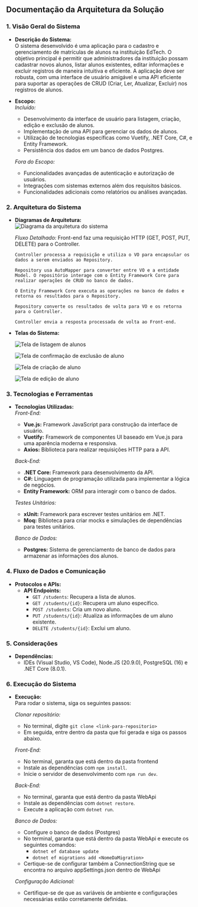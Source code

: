 ## Documentação da Arquitetura da Solução

### 1. **Visão Geral do Sistema**

- **Descrição do Sistema:**  
  O sistema desenvolvido é uma aplicação para o cadastro e gerenciamento de matrículas de alunos na instituição EdTech. O objetivo principal é permitir que administradores da instituição possam cadastrar novos alunos, listar alunos existentes, editar informações e excluir registros de maneira intuitiva e eficiente. A aplicação deve ser robusta, com uma interface de usuário amigável e uma API eficiente para suportar as operações de CRUD (Criar, Ler, Atualizar, Excluir) nos registros de alunos.

- **Escopo:**  
  *Incluído:*
  - Desenvolvimento da interface de usuário para listagem, criação, edição e exclusão de alunos.
  - Implementação de uma API para gerenciar os dados de alunos.
  - Utilização de tecnologias específicas como Vuetify, .NET Core, C#, e Entity Framework.
  - Persistência dos dados em um banco de dados Postgres.

  *Fora do Escopo:*
  - Funcionalidades avançadas de autenticação e autorização de usuários.
  - Integrações com sistemas externos além dos requisitos básicos.
  - Funcionalidades adicionais como relatórios ou análises avançadas.

### 2. **Arquitetura do Sistema**

- **Diagramas de Arquitetura:**  
![Diagrama da arquitetura do sistema](https://drive.google.com/thumbnail?id=1igjebuhwQ8flw5v0NsK230MwWedifZcM&sz=w1000)

   *Fluxo Detalhado:*
      Front-end faz uma requisição HTTP (GET, POST, PUT, DELETE) para o Controller.
  
      Controller processa a requisição e utiliza o VO para encapsular os dados a serem enviados ao Repository.
  
      Repository usa AutoMapper para converter entre VO e a entidade Model. O repositório interage com o Entity Framework Core para realizar operações de CRUD no banco de dados.
  
      O Entity Framework Core executa as operações no banco de dados e retorna os resultados para o Repository.
  
      Repository converte os resultados de volta para VO e os retorna para o Controller.
  
      Controller envia a resposta processada de volta ao Front-end.

- **Telas do Sistema:**
  
   ![Tela de listagem de alunos](https://drive.google.com/thumbnail?id=1INxkTWyRrA0DJxojK6L2sjwqPXov0YM_&sz=w1000)

   ![Tela de confirmação de exclusão de aluno](https://drive.google.com/thumbnail?id=10lYaqA-8wIa78SqhHQFwKVdT0YDtAgqH&sz=w1000)

   ![Tela de criação de aluno](https://drive.google.com/thumbnail?id=1sf7wFcB1-SymYGugSg7JDjihGbwagPZe&sz=w1000)

   ![Tela de edição de aluno](https://drive.google.com/thumbnail?id=1q4jaLjg_s_Nn8wgwJaJXRMfrkycYU_zT&sz=w1000)  


### 3. **Tecnologias e Ferramentas**

- **Tecnologias Utilizadas:**  
  *Front-End:*
  - **Vue.js:** Framework JavaScript para construção da interface de usuário.
  - **Vuetify:** Framework de componentes UI baseado em Vue.js para uma aparência moderna e responsiva.
  - **Axios:** Biblioteca para realizar requisições HTTP para a API.

  *Back-End:*
  - **.NET Core:** Framework para desenvolvimento da API.
  - **C#:** Linguagem de programação utilizada para implementar a lógica de negócios.
  - **Entity Framework:** ORM para interagir com o banco de dados.

  *Testes Unitários:*
  - **xUnit:** Framework para escrever testes unitários em .NET.
  - **Moq:** Biblioteca para criar mocks e simulações de dependências para testes unitários.

  *Banco de Dados:*
  - **Postgres:** Sistema de gerenciamento de banco de dados para armazenar as informações dos alunos.

### 4. **Fluxo de Dados e Comunicação**

- **Protocolos e APIs:**
  - **API Endpoints:**
    - `GET /students`: Recupera a lista de alunos.
    - `GET /students/{id}`: Recupera um aluno específico.
    - `POST /students`: Cria um novo aluno.
    - `PUT /students/{id}`: Atualiza as informações de um aluno existente.
    - `DELETE /students/{id}`: Exclui um aluno.

### 5. **Considerações**

- **Dependências:**
  - IDEs (Visual Studio, VS Code), Node.JS (20.9.0), PostgreSQL (16)  e .NET Core (8.0.1).

### 6. **Execução do Sistema**

- **Execução:**  
  Para rodar o sistema, siga os seguintes passos:

  *Clonar repositório:*
  - No terminal, digite `git clone <link-para-repositorio>`
  - Em seguida, entre dentro da pasta que foi gerada e siga os passos abaixo.

  *Front-End:*
  - No terminal, garanta que está dentro da pasta frontend
  - Instale as dependências com `npm install`.
  - Inicie o servidor de desenvolvimento com `npm run dev`.

  *Back-End:*
  - No terminal, garanta que está dentro da pasta WebApi
  - Instale as dependências com `dotnet restore`.
  - Execute a aplicação com `dotnet run`.

  *Banco de Dados:*
  - Configure o banco de dados (Postgres)
  - No terminal, garanta que está dentro da pasta WebApi e execute os seguintes comandos:
    - `dotnet ef database update`
    - `dotnet ef migrations add <NomeDaMigration>`
  - Certique-se de configurar também a ConnectionString que se encontra no arquivo appSettings.json dentro de WebApi

  *Configuração Adicional:*
  - Certifique-se de que as variáveis de ambiente e configurações necessárias estão corretamente definidas.
